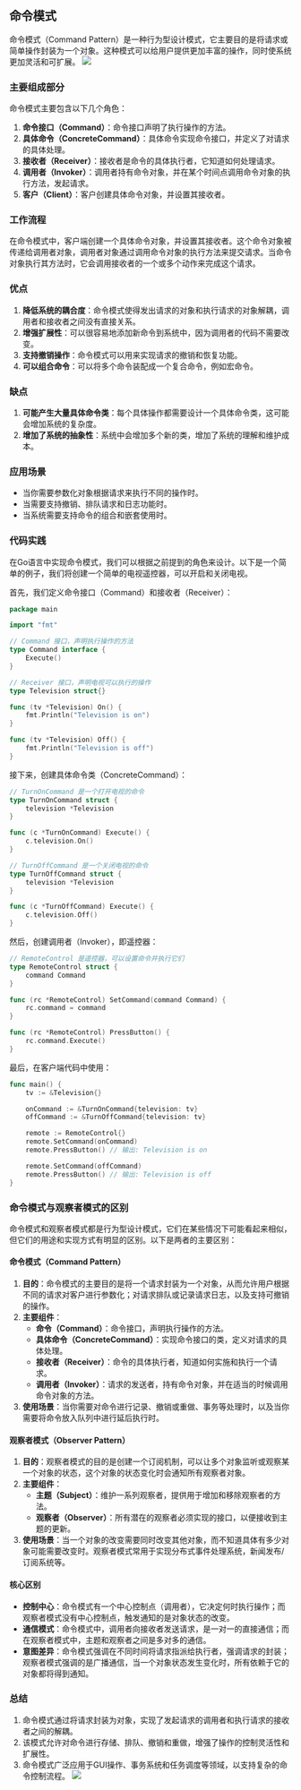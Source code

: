 ## 命令模式
命令模式（Command Pattern）是一种行为型设计模式，它主要目的是将请求或简单操作封装为一个对象。这种模式可以给用户提供更加丰富的操作，同时使系统更加灵活和可扩展。
![](https://github.com/user-attachments/assets/a2347fe3-4125-4429-a75e-94f35d63349f)

### 主要组成部分
命令模式主要包含以下几个角色：
1. **命令接口（Command）**：命令接口声明了执行操作的方法。
2. **具体命令（ConcreteCommand）**：具体命令实现命令接口，并定义了对请求的具体处理。
3. **接收者（Receiver）**：接收者是命令的具体执行者，它知道如何处理请求。
4. **调用者（Invoker）**：调用者持有命令对象，并在某个时间点调用命令对象的执行方法，发起请求。
5. **客户（Client）**：客户创建具体命令对象，并设置其接收者。

### 工作流程
在命令模式中，客户端创建一个具体命令对象，并设置其接收者。这个命令对象被传递给调用者对象，调用者对象通过调用命令对象的执行方法来提交请求。当命令对象执行其方法时，它会调用接收者的一个或多个动作来完成这个请求。

### 优点
1. **降低系统的耦合度**：命令模式使得发出请求的对象和执行请求的对象解耦，调用者和接收者之间没有直接关系。
2. **增强扩展性**：可以很容易地添加新命令到系统中，因为调用者的代码不需要改变。
3. **支持撤销操作**：命令模式可以用来实现请求的撤销和恢复功能。
4. **可以组合命令**：可以将多个命令装配成一个复合命令，例如宏命令。

### 缺点
1. **可能产生大量具体命令类**：每个具体操作都需要设计一个具体命令类，这可能会增加系统的复杂度。
2. **增加了系统的抽象性**：系统中会增加多个新的类，增加了系统的理解和维护成本。

### 应用场景
- 当你需要参数化对象根据请求来执行不同的操作时。
- 当需要支持撤销、排队请求和日志功能时。
- 当系统需要支持命令的组合和嵌套使用时。

### 代码实践
在Go语言中实现命令模式，我们可以根据之前提到的角色来设计。以下是一个简单的例子，我们将创建一个简单的电视遥控器，可以开启和关闭电视。

首先，我们定义命令接口（Command）和接收者（Receiver）：

```go
package main

import "fmt"

// Command 接口，声明执行操作的方法
type Command interface {
	Execute()
}

// Receiver 接口，声明电视可以执行的操作
type Television struct{}

func (tv *Television) On() {
	fmt.Println("Television is on")
}

func (tv *Television) Off() {
	fmt.Println("Television is off")
}
```

接下来，创建具体命令类（ConcreteCommand）：

```go
// TurnOnCommand 是一个打开电视的命令
type TurnOnCommand struct {
	television *Television
}

func (c *TurnOnCommand) Execute() {
	c.television.On()
}

// TurnOffCommand 是一个关闭电视的命令
type TurnOffCommand struct {
	television *Television
}

func (c *TurnOffCommand) Execute() {
	c.television.Off()
}
```

然后，创建调用者（Invoker），即遥控器：

```go
// RemoteControl 是遥控器，可以设置命令并执行它们
type RemoteControl struct {
	command Command
}

func (rc *RemoteControl) SetCommand(command Command) {
	rc.command = command
}

func (rc *RemoteControl) PressButton() {
	rc.command.Execute()
}
```

最后，在客户端代码中使用：

```go
func main() {
	tv := &Television{}

	onCommand := &TurnOnCommand{television: tv}
	offCommand := &TurnOffCommand{television: tv}

	remote := RemoteControl{}
	remote.SetCommand(onCommand)
	remote.PressButton() // 输出: Television is on

	remote.SetCommand(offCommand)
	remote.PressButton() // 输出: Television is off
}
```
### 命令模式与观察者模式的区别
命令模式和观察者模式都是行为型设计模式，它们在某些情况下可能看起来相似，但它们的用途和实现方式有明显的区别。以下是两者的主要区别：

####  命令模式（Command Pattern）
1. **目的**：命令模式的主要目的是将一个请求封装为一个对象，从而允许用户根据不同的请求对客户进行参数化；对请求排队或记录请求日志，以及支持可撤销的操作。
2. **主要组件**：
   - **命令（Command）**：命令接口，声明执行操作的方法。
   - **具体命令（ConcreteCommand）**：实现命令接口的类，定义对请求的具体处理。
   - **接收者（Receiver）**：命令的具体执行者，知道如何实施和执行一个请求。
   - **调用者（Invoker）**：请求的发送者，持有命令对象，并在适当的时候调用命令对象的方法。
3. **使用场景**：当你需要对命令进行记录、撤销或重做、事务等处理时，以及当你需要将命令放入队列中进行延后执行时。

#### 观察者模式（Observer Pattern）
1. **目的**：观察者模式的目的是创建一个订阅机制，可以让多个对象监听或观察某一个对象的状态，这个对象的状态变化时会通知所有观察者对象。
2. **主要组件**：
   - **主题（Subject）**：维护一系列观察者，提供用于增加和移除观察者的方法。
   - **观察者（Observer）**：所有潜在的观察者必须实现的接口，以便接收到主题的更新。
3. **使用场景**：当一个对象的改变需要同时改变其他对象，而不知道具体有多少对象可能需要改变时。观察者模式常用于实现分布式事件处理系统，新闻发布/订阅系统等。

####  核心区别
- **控制中心**：命令模式有一个中心控制点（调用者），它决定何时执行操作；而观察者模式没有中心控制点，触发通知的是对象状态的改变。
- **通信模式**：命令模式中，调用者向接收者发送请求，是一对一的直接通信；而在观察者模式中，主题和观察者之间是多对多的通信。
- **意图差异**：命令模式强调在不同时间将请求指派给执行者，强调请求的封装；观察者模式强调的是广播通信，当一个对象状态发生变化时，所有依赖于它的对象都将得到通知。

### 总结
1. 命令模式通过将请求封装为对象，实现了发起请求的调用者和执行请求的接收者之间的解耦。
2. 该模式允许对命令进行存储、排队、撤销和重做，增强了操作的控制灵活性和扩展性。
3. 命令模式广泛应用于GUI操作、事务系统和任务调度等领域，以支持复杂的命令控制流程。
![](https://github.com/user-attachments/assets/0394e205-9a58-467e-8aed-0798e26b64f3)

<!-- ##{"timestamp":1726705822}## -->